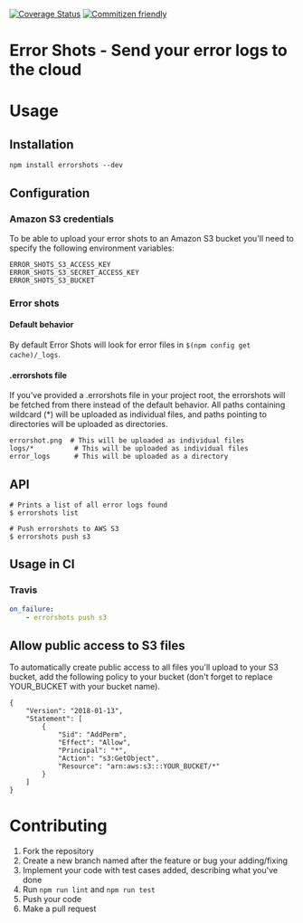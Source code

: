 [![Coverage Status](https://coveralls.io/repos/github/kontrollanten/errorshots/badge.svg?branch=master)](https://coveralls.io/github/kontrollanten/errorshots?branch=master)
[![Commitizen friendly](https://img.shields.io/badge/commitizen-friendly-brightgreen.svg)](http://commitizen.github.io/cz-cli/)
# Error Shots - Send your error logs to the cloud

# Usage
## Installation
```
npm install errorshots --dev
```

## Configuration

### Amazon S3 credentials
To be able to upload your error shots to an Amazon S3 bucket you'll need to specify the following environment variables:

```
ERROR_SHOTS_S3_ACCESS_KEY
ERROR_SHOTS_S3_SECRET_ACCESS_KEY
ERROR_SHOTS_S3_BUCKET
```
### Error shots

#### Default behavior
By default Error Shots will look for error files in `$(npm config get cache)/_logs`.

#### .errorshots file
If you've provided a .errorshots file in your project root, the errorshots will be fetched from there instead of the default behavior. All paths containing wildcard (\*) will be uploaded as individual files, and paths pointing to directories will be uploaded as directories.

```.errorshots
errorshot.png  # This will be uploaded as individual files
logs/*          # This will be uploaded as individual files
error_logs      # This will be uploaded as a directory
```

## API

```
# Prints a list of all error logs found
$ errorshots list

# Push errorshots to AWS S3
$ errorshots push s3
```


## Usage in CI

### Travis

```yaml
on_failure:
    - errorshots push s3
```

## Allow public access to S3 files
To automatically create public access to all files you'll upload to your S3 bucket, add the following policy to your bucket (don't forget to replace YOUR_BUCKET with your bucket name).
```
{
    "Version": "2018-01-13",
    "Statement": [
        {
            "Sid": "AddPerm",
            "Effect": "Allow",
            "Principal": "*",
            "Action": "s3:GetObject",
            "Resource": "arn:aws:s3:::YOUR_BUCKET/*"
        }
    ]
}
```

# Contributing

1. Fork the repository
2. Create a new branch named after the feature or bug your adding/fixing
3. Implement your code with test cases added, describing what you've done
4. Run `npm run lint` and `npm run test`
5. Push your code
6. Make a pull request
